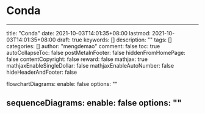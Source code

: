 # Conda

---
title: "Conda"
date: 2021-10-03T14:01:35+08:00
lastmod: 2021-10-03T14:01:35+08:00
draft: true
keywords: []
description: ""
tags: []
categories: []
author: "mengdemao"
comment: false
toc: true
autoCollapseToc: false
postMetaInFooter: false
hiddenFromHomePage: false
contentCopyright: false
reward: false
mathjax: true
mathjaxEnableSingleDollar: false
mathjaxEnableAutoNumber: false
hideHeaderAndFooter: false

flowchartDiagrams:
  enable: false
  options: ""

sequenceDiagrams: 
  enable: false
  options: ""
---
